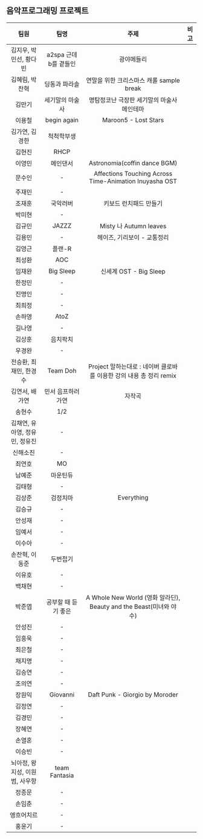 ## 음악프로그래밍 프로젝트

| 팀원 | 팀명 | 주제 | 비고 |
|:--:|:--:|:--:|:--:|
| 김지우, 박민선, 황다빈  | a2spa 근데 b를 곁들인 | 광야메들리  | |
| 김혜림, 박찬혁  | 딩동과 파라솔 | 연말을 위한 크리스마스 캐롤 sample break | |
| 김만기  | 세기말의 마술사 | 명탐정코난 극장판 세기말의 마술사 메인테마 | | 
| 이용철  | begin again | Maroon5 - Lost Stars | |
| 김가연, 김경한  | 척척학부생 |  | | 
| 김현진  | RHCP |  | | 
| 이영민  | 메인댄서  | Astronomia(coffin dance BGM) | |
| 문수인 | - | Affections Touching Across Time-Animation Inuyasha OST | |
| 주재민 | - |  | |
| 조재훈 | 국악러버  | 키보드 런치패드 만들기 | |
| 박미현 | - |  | |
| 김규민  | JAZZZ  | Misty 나 Autumn leaves | |
| 김용민 | - | 헤이즈, 기리보이 - 교통정리 | |
| 김영근 | 플랜-R |  | |
| 최성환 | AOC |  | |
| 임재완 | Big Sleep | 신세계 OST - Big Sleep | |
| 한정민 | - |  | |
| 진명인 | - |  | |
| 최희정 | - |  | |
| 손하영 | AtoZ |  | |
| 길나영 | - |  | |
| 김상훈 | 음치팍치 |  | |
| 우경완 | - |  | |
| 전승환, 최재민, 한경수 | Team Doh | Project 말하는대로 : 네이버 클로바를 이용한 강의 내용 총 정리 remix | |
| 김연서, 배가연 | 민서 음프하러 가연 | 자작곡 | |
| 송현수 | 1/2  |  | |
| 김채연, 유아영, 정유민, 정유진 | - |  | |
| 신해소진 | - |  | |
| 최연호 | MO |  | |
| 남예준 | 마운틴듀 |  | |
| 김태형 | - |  | |
| 김상준 | 검정치마 | Everything | |
| 김승규 | - |  | |
| 안성재 | - |  | |
| 임예서 | - |  | |
| 이수아 | - |  | |
| 손찬혁, 이동준 | 두번접기 |  | |
| 이유호 | - |  | |
| 백채현 | - |  | |
| 박준엽 | 공부할 때 듣기 좋은 | A Whole New World (영화 알라딘), Beauty and the Beast(미녀와 야수) | |
| 안성진 | - |  | |
| 임흥욱 | - |  | |
| 최은철 | - |  | |
| 채지명 | - |  | |
| 김승연 | - |  | |
| 조의연 | - |  | |
| 장원익 | Giovanni | Daft Punk - Giorgio by Moroder | |
| 김정연 | - |  | |
| 김경민 | - |  | |
| 장혜연 | - |  | |
| 손열혼 | - |  | |
| 이승빈 | - |  | |
| 뇌아정, 왕지성, 이원범, 사우항 | team Fantasia |  | |
| 정종문 | - |  | |
| 손임춘 | - |  | |
| 엥흐어치르 | - |  | |
| 홍윤기 | - |  | |